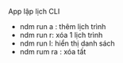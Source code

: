App lập lịch CLI
- ndm run a : thêm lịch trình
- ndm run r: xóa 1 lịch trình
- ndm run l: hiển thị danh sách
- ndm rum ra : xóa tất
